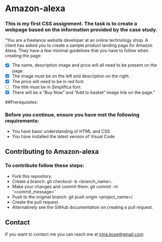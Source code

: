 # **Amazon-alexa**

### This is my first CSS assignment. The task is to create a webpage based on the information provided by the case study.

“You are a freelance website developer at an online technology shop. A client has asked you to create a sample product landing page for Amazon Alexa.
They have a few minimal guidelines that you have to follow when creating the page:
-[x] The name, description image and price will all need to be present on the page.
-[x] The image must be on the left and description on the right. 
-[x] The price will need to be in red font. 
-[ ] The title must be in Simplifica font. 
-[x] There will be a “Buy Now” and “Add to basket” image link on the page.”

##Prerequisites:

### Before you continue, ensure you have met the following requirements:
- You have basic understanding of HTML and CSS
- You have installed the latest version of Visual Code 

## Contributing to Amazon-alexa
### To contribute follow these steps:
- Fork this repository.
- Create a branch: git checkout -b <branch_name>.
- Make your changes and commit them: git commit -m '<commit_message>'
- Push to the original branch: git push origin <project_name>/<location>
- Create the pull request.
- Alternatively see the GitHub documentation on creating a pull request.

## Contact
If you want to contact me you can reach me at irina.kose@gmail.com
 
